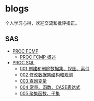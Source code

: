 # blogs
个人学习心得，欢迎交流和批评指正。

## SAS

- [PROC FCMP]()
  - [PROC FCMP 概述](./SAS/PROC%20FCMP/PROC%20FCMP%20概述.md)
- [PROC SQL]()
  - [001 创建和删除数据集、视图、索引](./SAS/PROC%20SQL/PROC%20SQL%20001.md)
  - [002 修改数据集结构和观测](./SAS/PROC%20SQL/PROC%20SQL%20002.md)
  - [003 查询变量](./SAS/PROC%20SQL/PROC%20SQL%20003.md)
  - [004 常量、函数、CASE表达式](./SAS/PROC%20SQL/PROC%20SQL%20004.md)
  - [005 聚集函数、子集](./SAS/PROC%20SQL/PROC%20SQL%20005.md)
